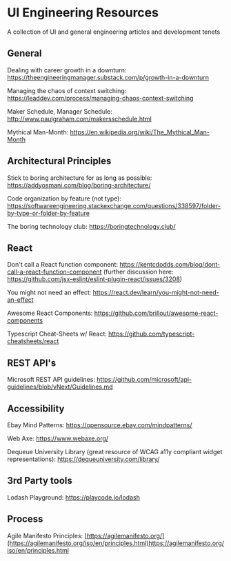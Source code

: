 # UI Engineering Resources
A collection of UI and general engineering articles and development tenets

## General

Dealing with career growth in a downturn:
https://theengineeringmanager.substack.com/p/growth-in-a-downturn

Managing the chaos of context switching:
https://leaddev.com/process/managing-chaos-context-switching

Maker Schedule, Manager Schedule:
http://www.paulgraham.com/makersschedule.html

Mythical Man-Month:
https://en.wikipedia.org/wiki/The_Mythical_Man-Month

## Architectural Principles

Stick to boring architecture for as long as possible:
https://addyosmani.com/blog/boring-architecture/

Code organization by feature (not type):
https://softwareengineering.stackexchange.com/questions/338597/folder-by-type-or-folder-by-feature

The boring technology club:
https://boringtechnology.club/

## React

Don't call a React function component:
https://kentcdodds.com/blog/dont-call-a-react-function-component
(further discussion here: https://github.com/jsx-eslint/eslint-plugin-react/issues/3208)

You might not need an effect:
https://react.dev/learn/you-might-not-need-an-effect

Awesome React Components:
https://github.com/brillout/awesome-react-components

Typescript Cheat-Sheets w/ React:
https://github.com/typescript-cheatsheets/react

## REST API's

Microsoft REST API guidelines:
https://github.com/microsoft/api-guidelines/blob/vNext/Guidelines.md

## Accessibility

Ebay Mind Patterns:
https://opensource.ebay.com/mindpatterns/

Web Axe:
https://www.webaxe.org/

Dequeue University Library (great resource of WCAG a11y compliant widget representations):
https://dequeuniversity.com/library/

## 3rd Party tools

Lodash Playground:
https://playcode.io/lodash

## Process

Agile Manifesto Principles:
[https://agilemanifesto.org/](https://agilemanifesto.org/iso/en/principles.html)https://agilemanifesto.org/iso/en/principles.html
